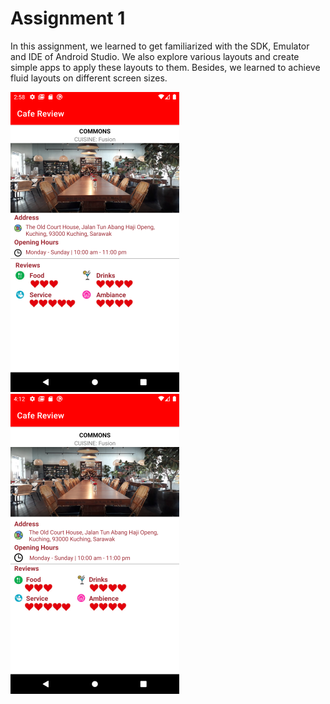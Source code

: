 # Assignment 1

In this assignment, we learned to get familiarized with the SDK, Emulator and IDE of Android Studio. We also explore various layouts and create simple apps to apply these layouts to them. Besides, we learned to achieve fluid layouts on different screen sizes.

![Cafe Review Screenshot](image.png)
![Cafe Review Screenshot - ConstraintLayout](image-1.png)
